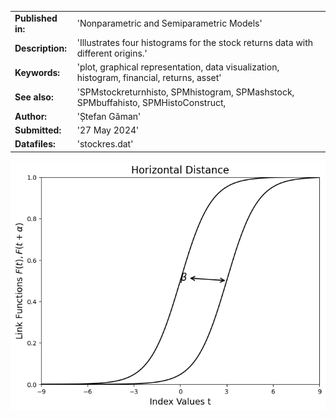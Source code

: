 <table>
  <tr><td><strong>Published in:</strong></td><td>'Nonparametric and Semiparametric Models'</td></tr>
  <tr><td><strong>Description:</strong></td><td>'Illustrates four histograms for the stock returns data with different origins.'</td></tr>
  <tr><td><strong>Keywords:</strong></td><td>'plot, graphical representation, data visualization, histogram, financial, returns, asset'</td></tr>
  <tr><td><strong>See also:</strong></td><td>'SPMstockreturnhisto, SPMhistogram, SPMashstock, SPMbuffahisto, SPMHistoConstruct,</td></tr>
  <tr><td><strong>Author:</strong></td><td>'Ștefan Găman'</td></tr>
  <tr><td><strong>Submitted:</strong></td><td>'27 May 2024'</td></tr>
  <tr><td><strong>Datafiles:</strong></td><td>'stockres.dat'</td></tr>
</table>

![Histogram](https://raw.githubusercontent.com/StefanGam/test-repo/main/Exemple1/coeffU_transparent.png?token=BE4CI74D5S6IIWTYEHN7ZJLHFTTHM)

